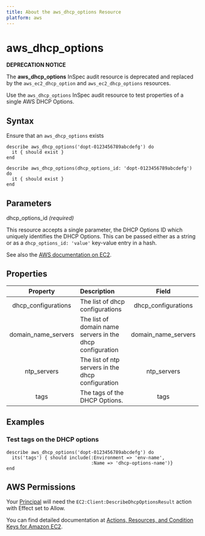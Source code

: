 ```yaml
---
title: About the aws_dhcp_options Resource
platform: aws
---
```

# aws\_dhcp\_options

**DEPRECATION NOTICE**

The **aws_dhcp_options** InSpec audit resource is deprecated and replaced by the `aws_ec2_dhcp_option` and `aws_ec2_dhcp_options` resources.

Use the `aws_dhcp_options` InSpec audit resource to test properties of a single AWS DHCP Options.

## Syntax

Ensure that an `aws_dhcp_options` exists

    describe aws_dhcp_options('dopt-0123456789abcdefg') do
      it { should exist }
    end

    describe aws_dhcp_options(dhcp_options_id: 'dopt-0123456789abcdefg') do
      it { should exist }
    end

## Parameters

dhcp_options_id _(required)_

This resource accepts a single parameter, the DHCP Options ID which uniquely identifies the DHCP Options.
This can be passed either as a string or as a `dhcp_options_id: 'value'` key-value entry in a hash.

See also the [AWS documentation on EC2](https://docs.aws.amazon.com/AWSEC2/latest/APIReference/API_DescribeDhcpOptions.html).

## Properties

| Property  | Description | Field |
| :---: | :--- | :---: |
| dhcp_configurations | The list of dhcp configurations | dhcp_configurations |
| domain_name_servers | The list of domain name servers in the dhcp configuration | domain_name_servers |
| ntp_servers | The list of ntp servers in the dhcp configuration | ntp_servers |
| tags | The tags of the DHCP Options. | tags |

## Examples

### Test tags on the DHCP options

    describe aws_dhcp_options('dopt-0123456789abcdefg') do
      its('tags') { should include(:Environment => 'env-name',
                                   :Name => 'dhcp-options-name')}
    end

## AWS Permissions

Your [Principal](https://docs.aws.amazon.com/IAM/latest/UserGuide/intro-structure.html#intro-structure-principal) will need the `EC2:Client:DescribeDhcpOptionsResult` action with Effect set to Allow.

You can find detailed documentation at [Actions, Resources, and Condition Keys for Amazon EC2](https://docs.aws.amazon.com/IAM/latest/UserGuide/list_amazonec2.html).
